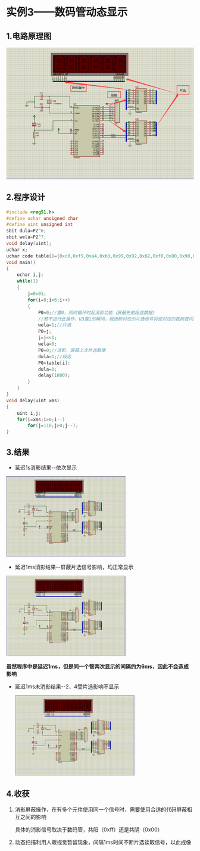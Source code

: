 # 实例3——数码管动态显示

## 1.电路原理图

![](https://raw.githubusercontent.com/MicroPrism/All-image/main/C51/原理图.png)

## 2.程序设计

```C
#include <reg51.h>
#define uchar unsigned char
#define uint unsigned int
sbit dula=P2^6;
sbit wela=P2^7;
void delay(uint);
uchar x;
uchar code table[]={0xc0,0xf9,0xa4,0xb0,0x99,0x92,0x82,0xf8,0x80,0x90,0x88,0x83,0xc6,0xa1,0x86,0x8e};
void main()
{
	uchar i,j;
	while(1)
	{
		j=0x01;
		for(i=0;i<6;i++)
		{
            P0=0;//置0，同时循环时起消影功能（屏蔽先前段选数据）
            //若不进行此操作，U3置1的瞬间，段选码对应的片选信号将使对应的数码管闪烁
			wela=1;//片选
			P0=j;
			j=j<<1;
			wela=0;
			P0=0;//消影，屏蔽上次片选数据
			dula=1;//段选
			P0=table[i];
			dula=0;
			delay(1000);
		}
	}
}
void delay(uint xms)
{
	uint i,j;
	for(i=xms;i>0;i--)
		for(j=110;j>0;j--);
}
```

## 3.结果

+ 延迟1s消影结果--依次显示

<img src="https://raw.githubusercontent.com/MicroPrism/All-image/main/C51/1s消影结果.gif" style="zoom: 50%;" />

+ 延迟1ms消影结果--屏蔽片选信号影响，均正常显示

<img src="https://raw.githubusercontent.com/MicroPrism/All-image/main/C51/1ms消影.gif" style="zoom:50%;" />

**虽然程序中是延迟1ms，但是同一个管两次显示的间隔约为6ms，因此不会造成影响**

+ 延迟1ms未消影结果--2、4受片选影响不显示

  <img src="https://raw.githubusercontent.com/MicroPrism/All-image/main/C51/1ms未消影.gif" style="zoom:50%;" />

## 4.收获

1. 消影屏蔽操作，在有多个元件使用同一个信号时，需要使用合适的代码屏蔽相互之间的影响

   具体的消影信号取决于数码管，共阳（0xff）还是共阴（0x00）

2. 动态扫描利用人眼视觉暂留现象，间隔1ms时间不断片选读取信号，以此成像



